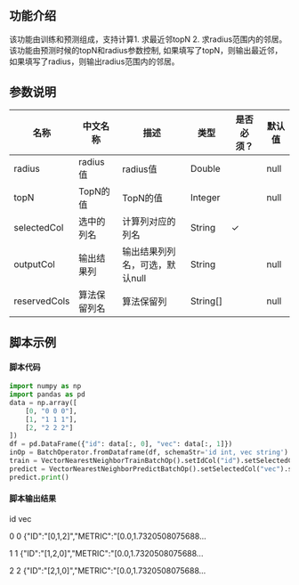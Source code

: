 ## 功能介绍
该功能由训练和预测组成，支持计算1. 求最近邻topN 2. 求radius范围内的邻居。该功能由预测时候的topN和radius参数控制, 如果填写了topN，则输出最近邻，如果填写了radius，则输出radius范围内的邻居。

## 参数说明
| 名称 | 中文名称 | 描述 | 类型 | 是否必须？ | 默认值 |
| --- | --- | --- | --- | --- | --- |
| radius | radius值 | radius值 | Double |  | null |
| topN | TopN的值 | TopN的值 | Integer |  | null |
| selectedCol | 选中的列名 | 计算列对应的列名 | String | ✓ |  |
| outputCol | 输出结果列 | 输出结果列列名，可选，默认null | String |  | null |
| reservedCols | 算法保留列名 | 算法保留列 | String[] |  | null |


## 脚本示例
#### 脚本代码
```python
import numpy as np
import pandas as pd
data = np.array([
    [0, "0 0 0"],
    [1, "1 1 1"],
    [2, "2 2 2"]
])
df = pd.DataFrame({"id": data[:, 0], "vec": data[:, 1]})
inOp = BatchOperator.fromDataframe(df, schemaStr='id int, vec string')
train = VectorNearestNeighborTrainBatchOp().setIdCol("id").setSelectedCol("vec").linkFrom(inOp)
predict = VectorNearestNeighborPredictBatchOp().setSelectedCol("vec").setTopN(3).linkFrom(train, inOp)
predict.print()
```

#### 脚本输出结果
   id                                                vec
   
0   0  {"ID":"[0,1,2]","METRIC":"[0.0,1.7320508075688...

1   1  {"ID":"[1,2,0]","METRIC":"[0.0,1.7320508075688...

2   2  {"ID":"[2,1,0]","METRIC":"[0.0,1.7320508075688...


